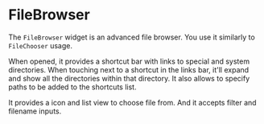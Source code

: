 FileBrowser
======

The `FileBrowser` widget is an advanced file browser. You use it
similarly to `FileChooser` usage.

When opened, it provides a shortcut bar with links to special and system
directories. When touching next to a shortcut in the links bar, it'll
expand and show all the directories within that directory. It also allows
to specify paths to be added to the shortcuts list.

It provides a icon and list view to choose file from. And it accepts
filter and filename inputs.
